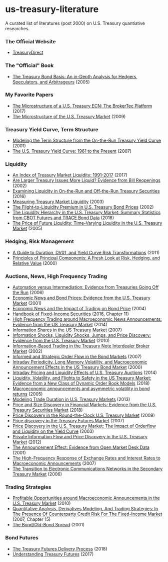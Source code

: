 # us-treasury-literature

A curated list of literatures (post 2000) on U.S. Treasury quantiative researches.


### The Official Website
* [TreasuryDirect](https://www.treasurydirect.gov/)


### The "Official" Book
* [The Treasury Bond Basis: An in-Depth Analysis for Hedgers, Speculators, and Arbitrageurs](https://www.amazon.com/Treasury-Bond-Basis-Depth-Arbitrageurs/dp/0071456104/ref=sr_1_1?dchild=1&keywords=treasury+bond+basis&qid=1586724485&sr=8-1) (2005)


### My Favorite Papers
* [The Microstructure of a U.S. Treasury ECN: The BrokerTec Platform](https://www.newyorkfed.org/medialibrary/media/research/staff_reports/sr381.pdf) (2017)
* [The Microstructure of the U.S. Treasury Market](https://papers.ssrn.com/sol3/papers.cfm?abstract_id=1070226) (2009)


### Treasury Yield Curve, Term Structure
* [Modeling the Term Structure from the On-the-Run Treasury Yield Curve](https://papers.ssrn.com/sol3/papers.cfm?abstract_id=291340) (2001)
* [The U.S. Treasury Yield Curve: 1961 to the Present](https://www.federalreserve.gov/pubs/feds/2006/200628/200628pap.pdf) (2007)


### Liquidity
* [An Index of Treasury Market Liquidity: 1991-2017](https://www.newyorkfed.org/medialibrary/media/research/staff_reports/sr827.pdf) (2017)
* [Are Larger Treasury Issues More Liquid? Evidence from Bill Reopenings](https://www.jstor.org/stable/3270705?seq=1) (2002)
* [Examining Liquidity in On-the-Run and Off-the-Run Treasury Securities](https://www.treasury.gov/connect/blog/Pages/Examining-Liquidity-in-On-the-Run-and-Off-the-Run-Treasury-Securities.aspx) (2016)
* [Measuring Treasury Market Liquidity](https://www.newyorkfed.org/medialibrary/media/research/epr/03v09n3/0309flempdf.pdf) (2003)
* [The Flight-to-Liquidity Premium in U.S. Treasury Bond Prices](https://www.nber.org/papers/w9312.pdf) (2002)
* [The Liquidity Hierarchy in the U.S. Treasury Market: Summary Statistics from CBOT Futures and TRACE Bond Data](https://www.cftc.gov/sites/default/files/2018-11/Liquidity%20Hierarchy%20in%20Tsy%20Mkt%20v4_ada.pdf) (2018)
* [The Price of Future Liquidity: Time-Varying Liquidity in the U.S. Treasury Market](https://academic.oup.com/rof/article-abstract/9/1/1/1574108?redirectedFrom=fulltext) (2005)


### Hedging, Risk Management
* [A Guide to Duration, DV01, and Yield Curve Risk Transformations](http://www.closemountain.com/papers/risktransform1.pdf) (2011)
* [Principles of Principal Components: A Fresh Look at Risk, Hedging, and Relative Value](http://quantlabs.net/academy/download/free_quant_instituitional_books_/[Salomon%20Smith%20Barney]%20Principles%20of%20Principal%20Components%20-%20A%20Fresh%20Look%20at%20Risk,%20Hedging%20and%20Relative%20Value.pdf) (2000)


### Auctions, News, High Frequency Trading
* [Automation versus Intermediation: Evidence from Treasuries Going Off the Run](https://faculty.haas.berkeley.edu/hender/on-off.pdf) (2006)
* [Economic News and Bond Prices: Evidence from the U.S. Treasury Market](https://www.jstor.org/stable/2676223?seq=1) (2001)
* [Economic News and the Impact of Trading on Bond Price](https://www.jstor.org/stable/3694734?seq=1) (2004)
* [Handbook of Fixed-Income Securities](https://www.amazon.com/Fixed-Income-Securities-Handbooks-Engineering-Econometrics-ebook/dp/B01DEWCS3W/ref=sr_1_1?dchild=1&keywords=handbook+of+fixed+income+pietro&qid=1586713734&s=books&sr=1-1) (2016, Chapter 11)
* [High Frequency Trading around Macroeconomic News Announcements: Evidence from the US Treasury Market](https://www.bankofcanada.ca/wp-content/uploads/2014/12/wp2014-56.pdf) (2014)
* [Information Shares in the US Treasury Market](https://pdfs.semanticscholar.org/4ce0/c5cd11f48361fc529c6a5c0758643eacb348.pdf) (2007)
* [Information Shocks, Liquidity Shocks, Jumps, and Price Discovery: Evidence from the U.S. Treasury Market](https://www.cambridge.org/core/journals/journal-of-financial-and-quantitative-analysis/article/information-shocks-liquidity-shocks-jumps-and-price-discovery-evidence-from-the-us-treasury-market/59C0B3C06EBBA04BB16F737A0A2DB122) (2010)
* [Information-Based Trading in the Treasury Note Interdealer Broker Market](https://www.sciencedirect.com/science/article/abs/pii/S1042957302903384) (2002)
* [Informed and Strategic Order Flow in the Bond Markets](https://academic.oup.com/rfs/article-abstract/20/6/1975/1575509?redirectedFrom=fulltext) (2007)
* [Intraday Periodicity, Long Memory Volatility, and Macroeconomic Announcement Effects in the US Treasury Bond Market](https://www.sciencedirect.com/science/article/abs/pii/S0927539800000025) (2000)
* [Intraday Pricing and Liquidity Effects of U.S. Treasury Auctions](http://apps.olin.wustl.edu/Conf/CFAR-FTG/Files/pdf/2017/110.pdf) (2014)
* [Liquidity, Volatility, and Flights to Safety in the US Treasury Market: Evidence from a New Class of Dynamic Order Book Models](https://www.econstor.eu/bitstream/10419/93594/1/733627927.pdf) (2018)
* [Macroeconomic announcements and asymmetric volatility in bond returns](https://www.sciencedirect.com/science/article/abs/pii/S0378426606000112) (2005)
* [Modeling Trade Duration in U.S. Treasury Markets](https://www.tandfonline.com/doi/abs/10.1080/14697688.2012.745011) (2013)
* [Price and Size Discovery in Financial Markets: Evidence from the U.S. Treasury Securities Market](https://www.newyorkfed.org/medialibrary/media/research/staff_reports/sr624.pdf) (2018)
* [Price Discovery in the Round-the-Clock U.S. Treasury Market](https://www.sciencedirect.com/science/article/abs/pii/S1042957309000035) (2009)
* [Price discovery in the Treasury Futures Market](https://faculty.fuqua.duke.edu/~mbrandt/papers/published/cti.pdf) (2007)
* [Price Discovery in the U.S. Treasury Market: The Impact of Orderflow and Liquidity on the Yield Curve](https://www.nber.org/papers/w9529.pdf) (2003)
* [Private Information Flow and Price Discovery in the U.S. Treasury Market](https://papers.ssrn.com/sol3/papers.cfm?abstract_id=2139702) (2012)
* [The Announcement Effect: Evidence from Open Market Desk Data](https://core.ac.uk/download/pdf/6792938.pdf) (2001)
* [The High-Frequency Response of Exchange Rates and Interest Rates to Macroeconomic Announcements](https://www.sciencedirect.com/science/article/abs/pii/S0304393206001565) (2007)
* [The Transition to Electronic Communications Networks in the Secondary Treasury Market](https://files.stlouisfed.org/files/htdocs/publications/review/06/11/Mizrach.pdf) (2006)


### Trading Strategies
* [Profitable Opportunities around Macroeconomic Announcements in the U.S. Treasury Market](http://dr.library.brocku.ca/bitstream/handle/10464/3364/Brock_Luo_Haiming_2011.pdf?sequence=1) (2010)
* [Quantitative Analysis, Derivatives Modeling, And Trading Strategies: In The Presence Of Counterparty Credit Risk For The Fixed-Income Market](https://www.amazon.com/Quantitative-Analysis-Derivatives-Modeling-Strategies/dp/9813203226/ref=sr_1_1?dchild=1&keywords=quantiative+analysis+derivative+modeling+and+trading&qid=1586714088&s=books&sr=1-1-spell) (2007, Chapter 15)
* [The Bond/Old-Bond Spread](https://www.sciencedirect.com/science/article/abs/pii/S0304405X02002076) (2001)


### Bond Futures
* [The Treasury Futures Delivery Process](https://www.cmegroup.com/trading/interest-rates/files/us-treasury-futures-delivery-process.pdf) (2018)
* [Understanding Treasury Futures](https://www.cmegroup.com/education/files/understanding-treasury-futures.pdf) (2017)
